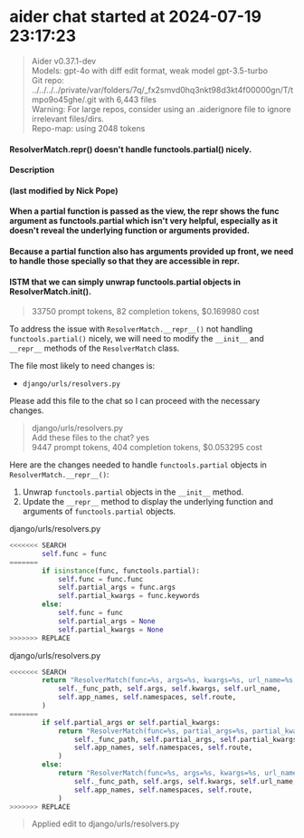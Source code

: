 
# aider chat started at 2024-07-19 23:17:23

> Aider v0.37.1-dev  
> Models: gpt-4o with diff edit format, weak model gpt-3.5-turbo  
> Git repo: ../../../../private/var/folders/7q/_fx2smvd0hq3nkt98d3kt4f00000gn/T/tmpo9o45ghe/.git with 6,443 files  
> Warning: For large repos, consider using an .aiderignore file to ignore irrelevant files/dirs.  
> Repo-map: using 2048 tokens  

#### ResolverMatch.__repr__() doesn't handle functools.partial() nicely.  
#### Description  
#### 	   
#### 		(last modified by Nick Pope)  
#### 	   
#### When a partial function is passed as the view, the __repr__ shows the func argument as functools.partial which isn't very helpful, especially as it doesn't reveal the underlying function or arguments provided.  
#### Because a partial function also has arguments provided up front, we need to handle those specially so that they are accessible in __repr__.  
#### ISTM that we can simply unwrap functools.partial objects in ResolverMatch.__init__().  
> 33750 prompt tokens, 82 completion tokens, $0.169980 cost  

To address the issue with `ResolverMatch.__repr__()` not handling `functools.partial()` nicely, we will need to modify the `__init__` and `__repr__` methods of the `ResolverMatch` class.

The file most likely to need changes is:
- `django/urls/resolvers.py`

Please add this file to the chat so I can proceed with the necessary changes.

> django/urls/resolvers.py  
> Add these files to the chat? yes  
> 9447 prompt tokens, 404 completion tokens, $0.053295 cost  

Here are the changes needed to handle `functools.partial` objects in `ResolverMatch.__repr__()`:

1. Unwrap `functools.partial` objects in the `__init__` method.
2. Update the `__repr__` method to display the underlying function and arguments of `functools.partial` objects.

django/urls/resolvers.py
```python
<<<<<<< SEARCH
        self.func = func
=======
        if isinstance(func, functools.partial):
            self.func = func.func
            self.partial_args = func.args
            self.partial_kwargs = func.keywords
        else:
            self.func = func
            self.partial_args = None
            self.partial_kwargs = None
>>>>>>> REPLACE
```

django/urls/resolvers.py
```python
<<<<<<< SEARCH
        return "ResolverMatch(func=%s, args=%s, kwargs=%s, url_name=%s, app_names=%s, namespaces=%s, route=%s)" % (
            self._func_path, self.args, self.kwargs, self.url_name,
            self.app_names, self.namespaces, self.route,
        )
=======
        if self.partial_args or self.partial_kwargs:
            return "ResolverMatch(func=%s, partial_args=%s, partial_kwargs=%s, args=%s, kwargs=%s, url_name=%s, app_names=%s, namespaces=%s, route=%s)" % (
                self._func_path, self.partial_args, self.partial_kwargs, self.args, self.kwargs, self.url_name,
                self.app_names, self.namespaces, self.route,
            )
        else:
            return "ResolverMatch(func=%s, args=%s, kwargs=%s, url_name=%s, app_names=%s, namespaces=%s, route=%s)" % (
                self._func_path, self.args, self.kwargs, self.url_name,
                self.app_names, self.namespaces, self.route,
            )
>>>>>>> REPLACE
```

> Applied edit to django/urls/resolvers.py  
